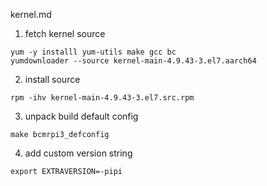 kernel.md

1. fetch kernel source
```
yum -y installl yum-utils make gcc bc
yumdownloader --source kernel-main-4.9.43-3.el7.aarch64
```
2. install source
```
rpm -ihv kernel-main-4.9.43-3.el7.src.rpm
```
3. unpack build default config
```
make bcmrpi3_defconfig
```

4. add custom version string
```
export EXTRAVERSION=-pipi
```
